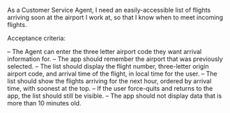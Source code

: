 As a Customer Service Agent, I need an easily-accessible list of flights arriving soon at the airport I work at, so that I know when to meet incoming flights.
 
Acceptance criteria:
 
– The Agent can enter the three letter airport code they want arrival information for.
– The app should remember the airport that was previously selected.
– The list should display the flight number, three-letter origin airport code, and arrival time of the flight, in local time for the user.
– The list should show the flights arriving for the next hour, ordered by arrival time, with soonest at the top. 
– If the user force-quits and returns to the app, the list should still be visible.
– The app should not display data that is more than 10 minutes old.
 
